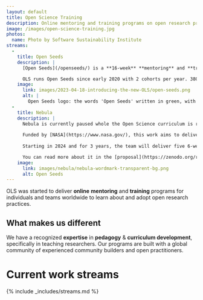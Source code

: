 ```yaml
---
layout: default
title: Open Science Training
description: Online mentoring and training programs on open research practices.
image: /images/open-science-training.jpg
photos:
  name: Photo by Software Sustainability Institute
streams:
  -
    title: Open Seeds
    description: |
      [Open Seeds](/openseeds/) is a **16-week** **mentoring** and **training** program for people interested in applying **open principles** in their work and becoming **Open Science ambassadors** in their communities.

      OLS runs Open Seeds since early 2020 with 2 cohorts per year. 380+ people participating in 260+ projects were taught with the support of 130+ mentors, 170+ experts, and 30+ facilitators.
    image: 
      link: images/2023-04-18-introducing-the-new-OLS/open-seeds.png
      alt: |
        Open Seeds logo: the words 'Open Seeds' written in green, with a seedling above the letter p. Underneath, the words 'Mentoring and Training Program' written in black.
  -
    title: Nebula
    description: |
      Nebula is currently paused whole the Open Science curriculum is refreshed. 
      
      Funded by [NASA](https://www.nasa.gov/), this work aims to deliver fully virtual training cohorts for the NASA open science curriculum with a highly qualitative component throughout the training. 
      
      Starting in 2024 and for 3 years, the team will deliver five 6-week Virtual Cohorts per year. The cohorts will include guided reflection and hands-on implementation of open science concepts, processes, and techniques. This program will teach one Module per week, by bringing in expert speakers from across different scientific domains, allowing learners to actively embed their training in their work and reflect on their learning with a mentor.

      You can read more about it in the [proposal](https://zenodo.org/records/8250979).
    image: 
      link: images/nebula/nebula-wordmark-transparent-bg.png
      alt: Open Seeds
---
```


OLS was started to deliver **online** **mentoring** and **training** programs for individuals and teams worldwide to learn about and adopt open research practices. 

## What makes us different

We have a recognized **expertise** in **pedagogy** & **curriculum development**, specifically in teaching researchers. Our programs are built with a global community of experienced community builders and open practitioners.

# Current work streams

{% include _includes/streams.md %}
